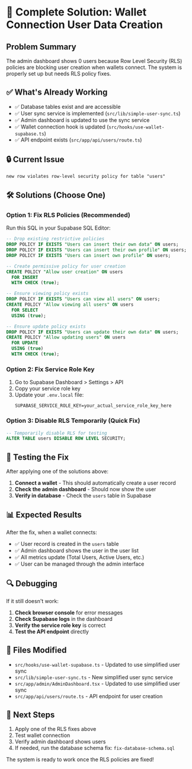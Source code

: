 # 🔧 Complete Solution: Wallet Connection User Data Creation

## Problem Summary
The admin dashboard shows 0 users because Row Level Security (RLS) policies are blocking user creation when wallets connect. The system is properly set up but needs RLS policy fixes.

## ✅ What's Already Working
- ✅ Database tables exist and are accessible
- ✅ User sync service is implemented (`src/lib/simple-user-sync.ts`)
- ✅ Admin dashboard is updated to use the sync service
- ✅ Wallet connection hook is updated (`src/hooks/use-wallet-supabase.ts`)
- ✅ API endpoint exists (`src/app/api/users/route.ts`)

## 🔒 Current Issue
```
new row violates row-level security policy for table "users"
```

## 🛠️ Solutions (Choose One)

### Option 1: Fix RLS Policies (Recommended)
Run this SQL in your Supabase SQL Editor:

```sql
-- Drop existing restrictive policies
DROP POLICY IF EXISTS "Users can insert their own data" ON users;
DROP POLICY IF EXISTS "Users can insert their own profile" ON users;
DROP POLICY IF EXISTS "Users can insert own profile" ON users;

-- Create permissive policy for user creation
CREATE POLICY "Allow user creation" ON users
  FOR INSERT 
  WITH CHECK (true);

-- Ensure viewing policy exists
DROP POLICY IF EXISTS "Users can view all users" ON users;
CREATE POLICY "Allow viewing all users" ON users
  FOR SELECT 
  USING (true);

-- Ensure update policy exists
DROP POLICY IF EXISTS "Users can update their own data" ON users;
CREATE POLICY "Allow updating users" ON users
  FOR UPDATE 
  USING (true)
  WITH CHECK (true);
```

### Option 2: Fix Service Role Key
1. Go to Supabase Dashboard > Settings > API
2. Copy your service role key
3. Update your `.env.local` file:
   ```
   SUPABASE_SERVICE_ROLE_KEY=your_actual_service_role_key_here
   ```

### Option 3: Disable RLS Temporarily (Quick Fix)
```sql
-- Temporarily disable RLS for testing
ALTER TABLE users DISABLE ROW LEVEL SECURITY;
```

## 🧪 Testing the Fix

After applying one of the solutions above:

1. **Connect a wallet** - This should automatically create a user record
2. **Check the admin dashboard** - Should now show the user
3. **Verify in database** - Check the `users` table in Supabase

## 📊 Expected Results

After the fix, when a wallet connects:
- ✅ User record is created in the `users` table
- ✅ Admin dashboard shows the user in the user list
- ✅ All metrics update (Total Users, Active Users, etc.)
- ✅ User can be managed through the admin interface

## 🔍 Debugging

If it still doesn't work:

1. **Check browser console** for error messages
2. **Check Supabase logs** in the dashboard
3. **Verify the service role key** is correct
4. **Test the API endpoint** directly

## 📁 Files Modified

- `src/hooks/use-wallet-supabase.ts` - Updated to use simplified user sync
- `src/lib/simple-user-sync.ts` - New simplified user sync service
- `src/app/admin/AdminDashboard.tsx` - Updated to use simplified user sync
- `src/app/api/users/route.ts` - API endpoint for user creation

## 🎯 Next Steps

1. Apply one of the RLS fixes above
2. Test wallet connection
3. Verify admin dashboard shows users
4. If needed, run the database schema fix: `fix-database-schema.sql`

The system is ready to work once the RLS policies are fixed!
